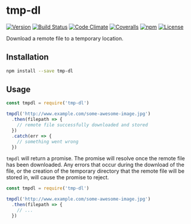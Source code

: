 # tmp-dl

[![Version](https://img.shields.io/npm/v/tmp-dl.svg?style=flat-square)](https://www.npmjs.com/package/tmp-dl)
[![Build Status](https://img.shields.io/travis/mike182uk/tmp-dl.svg?style=flat-square)](http://travis-ci.org/mike182uk/tmp-dl)
[![Code Climate](https://img.shields.io/codeclimate/github/mike182uk/tmp-dl.svg?style=flat-square)](https://codeclimate.com/github/mike182uk/tmp-dl)
[![Coveralls](https://img.shields.io/coveralls/mike182uk/tmp-dl/master.svg?style=flat-square)](https://coveralls.io/r/mike182uk/tmp-dl)
[![npm](https://img.shields.io/npm/dm/tmp-dl.svg?style=flat-square)](https://www.npmjs.com/package/tmp-dl)
[![License](https://img.shields.io/github/license/mike182uk/tmp-dl.svg?style=flat-square)](https://www.npmjs.com/package/tmp-dl)

Download a remote file to a temporary location.

## Installation

```bash
npm install --save tmp-dl
```

## Usage

```js
const tmpdl = require('tmp-dl')

tmpdl('http://www.example.com/some-awesome-image.jpg')
  .then(filepath => {
    // remote file successfully downloaded and stored
  })
  .catch(err => {
    // something went wrong
  }) 
```

`tmpdl` will return a promise. The promise will resolve once the remote file has been downloaded. Any errors that occur during the download of the file, or the creation of the temporary directory that the remote file will be stored in, will cause the promise to reject.

```js
const tmpdl = require('tmp-dl')

tmpdl('http://www.example.com/some-awesome-image.jpg')
  .then(filepath => {
    // ...
  })
```
